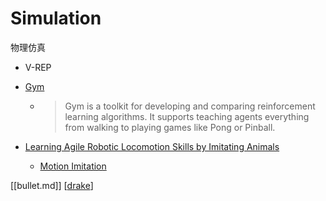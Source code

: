 # Simulation

物理仿真
- V-REP
- [Gym](https://gym.openai.com)
  - > Gym is a toolkit for developing and comparing reinforcement learning algorithms. It supports teaching agents everything from walking to playing games like Pong or Pinball.

- [Learning Agile Robotic Locomotion Skills by Imitating Animals](https://xbpeng.github.io/projects/Robotic_Imitation/index.html)
  - [Motion Imitation](https://github.com/google-research/motion_imitation)

[[bullet.md]]
[[drake]]

[//begin]: # "Autogenerated link references for markdown compatibility"
[drake]: drake "Drake"
[//end]: # "Autogenerated link references"